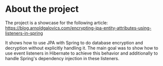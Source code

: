 # About the project
The project is a showcase for the following article: https://blog.arnoldgalovics.com/encrypting-jpa-entity-attributes-using-listeners-in-spring

It shows how to use JPA with Spring to do database encryption and decryption without explicitly handling it.
The main goal was to show how to use event listeners in Hibernate to achieve this behavior
and additionally to handle Spring's dependency injection in these listeners.